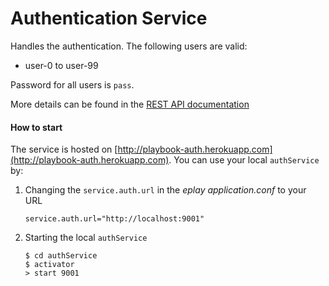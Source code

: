 # Authentication Service
Handles the authentication. The following users are valid:
- user-0 to user-99

Password for all users is `pass`.

More details can be found in the [REST API documentation](http://playbook-auth.herokuapp.com)

#### How to start
The service is hosted on [http://playbook-auth.herokuapp.com](http://playbook-auth.herokuapp.com). You can use your local
`authService` by:

1. Changing the `service.auth.url` in the *eplay application.conf* to your URL
    ```
    service.auth.url="http://localhost:9001"
    ```

2. Starting the local `authService`
    ```
    $ cd authService
    $ activator
    > start 9001
    ```
